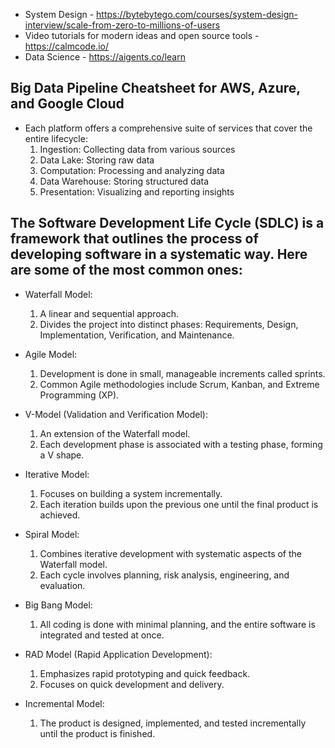 * System Design - https://bytebytego.com/courses/system-design-interview/scale-from-zero-to-millions-of-users
* Video tutorials for modern ideas and open source tools - https://calmcode.io/
* Data Science - https://aigents.co/learn

## Big Data Pipeline Cheatsheet for AWS, Azure, and Google Cloud
* Each platform offers a comprehensive suite of services that cover the entire lifecycle:
    1. Ingestion: Collecting data from various sources
    1. Data Lake: Storing raw data
    1. Computation: Processing and analyzing data
    1. Data Warehouse: Storing structured data
    1. Presentation: Visualizing and reporting insights

## The Software Development Life Cycle (SDLC) is a framework that outlines the process of developing software in a systematic way. Here are some of the most common ones:
* Waterfall Model:
    1. A linear and sequential approach.
    1. Divides the project into distinct phases: Requirements, Design, Implementation, Verification, and Maintenance.

* Agile Model:
    1. Development is done in small, manageable increments called sprints.
    1. Common Agile methodologies include Scrum, Kanban, and Extreme Programming (XP).

* V-Model (Validation and Verification Model):
    1. An extension of the Waterfall model.
    2. Each development phase is associated with a testing phase, forming a V shape.

* Iterative Model:
    1. Focuses on building a system incrementally.
    1. Each iteration builds upon the previous one until the final product is achieved.

* Spiral Model:
    1. Combines iterative development with systematic aspects of the Waterfall model.
    1. Each cycle involves planning, risk analysis, engineering, and evaluation.

* Big Bang Model:
    1. All coding is done with minimal planning, and the entire software is integrated and tested at once.

* RAD Model (Rapid Application Development):
    1. Emphasizes rapid prototyping and quick feedback.
    1. Focuses on quick development and delivery.

* Incremental Model:
    1. The product is designed, implemented, and tested incrementally until the product is finished.
